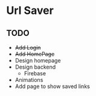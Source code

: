 # Url Saver

## TODO
  
  - ~~Add Login~~
  - ~~Add HomePage~~
  - Design homepage
  - Design backend
    - Firebase
  - Animations
  - Add page to show saved links
